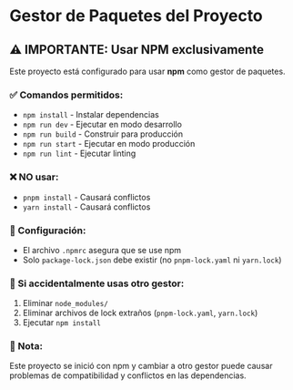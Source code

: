 # Gestor de Paquetes del Proyecto

## ⚠️ IMPORTANTE: Usar NPM exclusivamente

Este proyecto está configurado para usar **npm** como gestor de paquetes. 

### ✅ Comandos permitidos:
- `npm install` - Instalar dependencias
- `npm run dev` - Ejecutar en modo desarrollo
- `npm run build` - Construir para producción
- `npm run start` - Ejecutar en modo producción
- `npm run lint` - Ejecutar linting

### ❌ NO usar:
- `pnpm install` - Causará conflictos
- `yarn install` - Causará conflictos

### 🔧 Configuración:
- El archivo `.npmrc` asegura que se use npm
- Solo `package-lock.json` debe existir (no `pnpm-lock.yaml` ni `yarn.lock`)

### 🚨 Si accidentalmente usas otro gestor:
1. Eliminar `node_modules/`
2. Eliminar archivos de lock extraños (`pnpm-lock.yaml`, `yarn.lock`)
3. Ejecutar `npm install`

### 📝 Nota:
Este proyecto se inició con npm y cambiar a otro gestor puede causar problemas de compatibilidad y conflictos en las dependencias.
